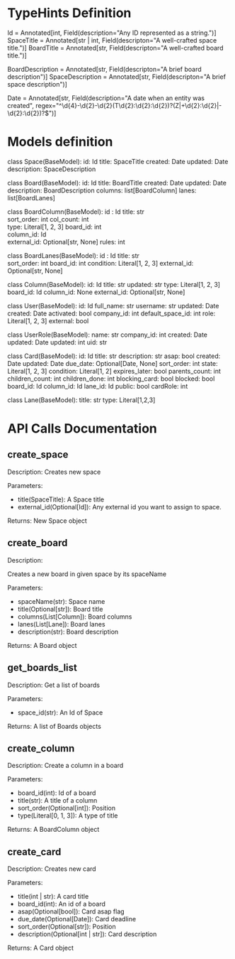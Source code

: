 # TypeHints Definition
Id = Annotated[int, Field(description="Any ID represented as a string.")]
SpaceTitle = Annotated[str | int, Field(descripton="A well-crafted space title.")]
BoardTitle = Annotated[str, Field(descripton="A well-crafted board title.")]

BoardDescription = Annotated[str, Field(descripton="A brief board description")]
SpaceDescription = Annotated[str, Field(descripton="A brief space description")]

Date = Annotated[str, Field(description="A date when an entity was created", regex="^\d{4}-\d{2}-\d{2}(T\d{2}:\d{2}:\d{2})?(Z|\+\d{2}:\d{2}|-\d{2}:\d{2})?$")]

  
# Models definition

class Space(BaseModel):
    id: Id
    title: SpaceTitle
    created: Date
    updated: Date
    description: SpaceDescription

class Board(BaseModel):
    id: Id
    title: BoardTitle
    created: Date
    updated: Date
    description: BoardDescription
    columns: list[BoardColumn]
    lanes: list[BoardLanes]

class BoardColumn(BaseModel):
    id : Id	
    title: str	
    sort_order: int
    col_count: int	
    type: Literal[1, 2, 3]
    board_id: int	 
    column_id: Id	
    external_id: Optional[str, None]
    rules: int


class BoardLanes(BaseModel):
    id : Id	
    title: str	
    sort_order: int
    board_id: int
    condition: Literal[1, 2, 3]
    external_id: Optional[str, None]

class Column(BaseModel):
    id: Id
    title: str
    updated: str
    type: Literal[1, 2, 3]
    board_id: Id
    column_id: None
    external_id: Optional[str, None]


class User(BaseModel):
    id: Id
    full_name: str
    username: str
    updated: Date
    created: Date
    activated: bool
    company_id: int
    default_space_id: int
    role: Literal[1, 2, 3]
    external: bool


class UserRole(BaseModel):
    name: str
    company_id: int
    created: Date
    updated: Date
    updated: int
    uid: str


class Card(BaseModel):
    id: Id
    title: str
    description: str
    asap: bool
    created: Date
    updated: Date
    due_date: Optional[Date, None]
    sort_order: int
    state: Literal[1, 2, 3]
    condition: Literal[1, 2]
    expires_later: bool
    parents_count: int
    children_count: int
    children_done: int
    blocking_card: bool
    blocked: bool
    board_id: Id
    column_id: Id
    lane_id: Id
    public: bool
    cardRole: int

class Lane(BaseModel):
    title: str
    type: Literal[1,2,3]
# API Calls Documentation

## create_space
Description: 
Creates new space 

Parameters:

- title(SpaceTitle): A Space title
- external_id(Optional[Id]): Any external id you want to assign to space.

Returns:
New Space object


## create_board
Description:

Creates a new board in given space by its spaceName

Parameters: 

- spaceName(str): Space name
- title(Optional[str]): Board title
- columns(List[Column]): Board columns
- lanes(List[Lane]): Board lanes
- description(str): Board description

Returns: 
A Board object


## get_boards_list
Description:
Get a list of boards


Parameters:
- space_id(str): An Id of Space

Returns:
A list of Boards objects

## create_column
Description:
Create a column in a board

Parameters:
- board_id(int): Id of a board
- title(str): A title of a column
- sort_order(Optional[int]): Position
- type(Literal[0, 1, 3]): A type of title

Returns:
A BoardColumn object

## create_card

Description: 
Creates new card

Parameters:
- title(int | str): A card title
- board_id(int): An id of a board
- asap(Optional[bool]): Card asap flag
- due_date(Optional[Date]): Card deadline 
- sort_order(Optional[str]): Position
- description(Optional[int | str]): Card description

Returns:
A Card object


